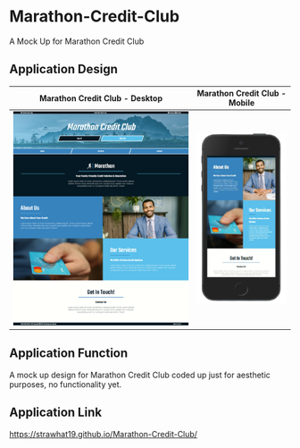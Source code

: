 # Marathon-Credit-Club
A Mock Up for Marathon Credit Club

## Application Design
Marathon Credit Club - Desktop             |  Marathon Credit Club - Mobile
:-------------------------:|:-------------------------:
![Marathon Credit Club on Desktop](./assets/css/images/designs/MarathonCreditClubFinal.png)  |  ![Marathon Credit Club on Mobile](./assets/css/images/designs/MobileTransparent.png)

## Application Function
A mock up design for Marathon Credit Club coded up just for aesthetic purposes, no functionality yet.

## Application Link
https://strawhat19.github.io/Marathon-Credit-Club/